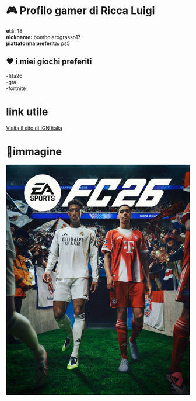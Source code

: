 # 🎮 Profilo gamer di Ricca Luigi

**età:** 18  
**nickname:** bombolarograsso17  
**piattaforma preferita:** ps5

## ❤ i miei giochi preferiti

-fifa26  
-gta  
-fortnite

# link utile

[Visita il sito di IGN italia](https://it.ign.com/)

# 📸immagine
![copertina fifa 26](fifa26.jpg)
